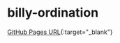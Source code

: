 # billy-ordination

[GitHub Pages URL](https://anwam.github.io/billy-ordination/){:target="_blank"}
